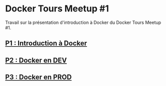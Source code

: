 # Docker Tours Meetup #1

Travail sur la présentation d'introduction à Docker du Docker Tours Meetup #1.

## [P1 : Introduction à Docker](p1.md)
## [P2 : Docker en DEV](p2.md)
## [P3 : Docker en PROD](p3.md)
